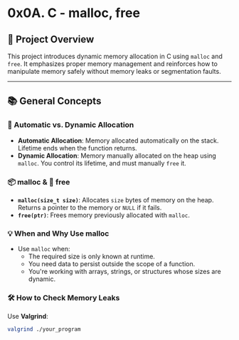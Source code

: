 # 0x0A. C - malloc, free

## 📌 Project Overview
This project introduces dynamic memory allocation in C using `malloc` and `free`. It emphasizes proper memory management and reinforces how to manipulate memory safely without memory leaks or segmentation faults.

---

## 📚 General Concepts

### 🔄 Automatic vs. Dynamic Allocation
- **Automatic Allocation**: Memory allocated automatically on the stack. Lifetime ends when the function returns.
- **Dynamic Allocation**: Memory manually allocated on the heap using `malloc`. You control its lifetime, and must manually `free` it.

### 📦 malloc & 🧹 free
- **`malloc(size_t size)`**: Allocates `size` bytes of memory on the heap. Returns a pointer to the memory or `NULL` if it fails.
- **`free(ptr)`**: Frees memory previously allocated with `malloc`.

### 💡 When and Why Use malloc
- Use `malloc` when:
  - The required size is only known at runtime.
  - You need data to persist outside the scope of a function.
  - You're working with arrays, strings, or structures whose sizes are dynamic.

### 🛠️ How to Check Memory Leaks
Use **Valgrind**:
```bash
valgrind ./your_program
